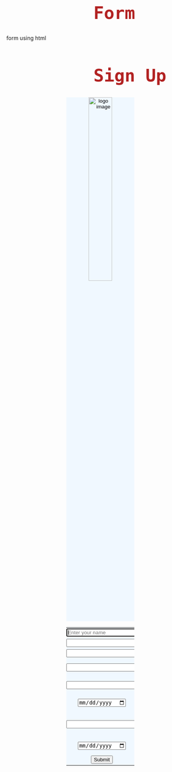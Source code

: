# Form
form using html
<html>
<head>
    <title></title>
    <meta charset="iso-8859-4">
    <style type="text/css">
    .style2
    {
    width: 35%;
    background-color:aliceblue;
    text-align: center;
    margin-left: 31%;
        }
        h1 {margin-left:45%;}
    </style>
    <style>
        h1 { color: firebrick}
        h1{ font-size: 45px}
        h1{ font-family: monospace}
    </style> 
    </head>
    <body>
    <form action="" method="post">
        <caption><h1>Sign Up</h1></caption>
        <input type="image" src="free.jpg" alt="logo image" class="style2"/>
        <table class="style2">
            <tr>
            <td>
                Name :</td>
            <td><input type="text" id="text1" autofocus="autofocus" pattern="[A-Za-z]{3}" placeholder="Enter your name" required="required"/></td>
                   </tr>
            <tr>
            <td>
                E-mail :</td>
            <td>
                <input type="email" required="required"/>
                        </td></tr>
            <tr>
            <td>
                 Password :</td>
            <td><input type="password" id="password1" required/> </td></tr>
            <tr>
            <td>
                Re-enter password :</td>
            <td>
                <input type="password" id="password2" required/></td></tr>
            <tr>
            <td>Phone number :</td>
            <td><input type="number" pattern="(^[0-9]{1,10})"/></td></tr>
            <tr>
            <td>
                Date of Birth :</td>
            <td><input type="date" id="date1"/></td></tr>
            <tr><td>
                Select Qualification :
                </td><td>
                <input list="Education">
                <datalist id="Education">
                <option value="B.E">
                <option value="B.Com">
                <option value="B.A">
                <option value="MBA">
                <option value="B.Sc">
                <option value="MCA">
                    </datalist>
                </td> </tr>
            <tr><td>
                Course Date :</td>
            <td>
                <input type="date" id="date2"/>
                </td></tr>
            <tr><td>
                Submit</td>
                <td>
                <input type="submit" id="submit1"/>
                </td></tr>
        </table>
        </form>
        </body>
</html>
